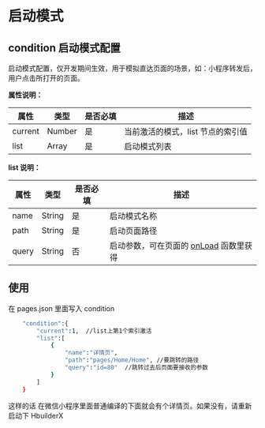 # 启动模式

## condition 启动模式配置

启动模式配置，仅开发期间生效，用于模拟直达页面的场景，如：小程序转发后，用户点击所打开的页面。

**属性说明：**

| 属性    | 类型   | 是否必填 | 描述                              |
| ------- | ------ | -------- | --------------------------------- |
| current | Number | 是       | 当前激活的模式，list 节点的索引值 |
| list    | Array  | 是       | 启动模式列表                      |

**list 说明：**

| 属性  | 类型   | 是否必填 | 描述                                                                                                                             |
| ----- | ------ | -------- | -------------------------------------------------------------------------------------------------------------------------------- |
| name  | String | 是       | 启动模式名称                                                                                                                     |
| path  | String | 是       | 启动页面路径                                                                                                                     |
| query | String | 否       | 启动参数，可在页面的 [onLoad](https://uniapp.dcloud.io/use?id=%e9%a1%b5%e9%9d%a2%e7%94%9f%e5%91%bd%e5%91%a8%e6%9c%9f) 函数里获得 |

## 使用

在 pages.json 里面写入 condition

```bash
	"condition":{
		"current":1,  //list上第1个索引激活
		"list":[
			{
				"name":"详情页",
				"path":"pages/Home/Home", //要跳转的路径
				"query":"id=80"  //跳转过去后页面要接收的参数
			}
		]
	}
```

这样的话 在微信小程序里面普通编译的下面就会有个详情页。如果没有，请重新启动下 HbuilderX
